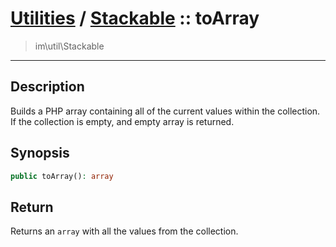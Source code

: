 # [Utilities](util.md) / [Stackable](util-Stackable.md) :: toArray
 > im\util\Stackable
____

## Description
Builds a PHP array containing all of the current values within
the collection. If the collection is empty, and empty array is returned.

## Synopsis
```php
public toArray(): array
```

## Return
Returns an `array` with all the values from the collection.

